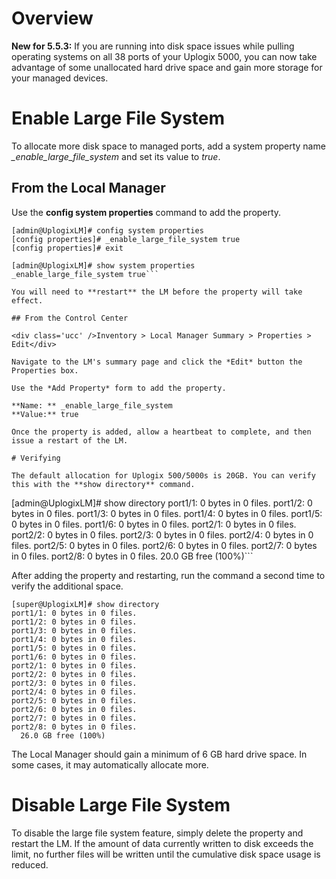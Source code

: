 <!-- 5.5.3 -->
<!-- Description: This document contains instructions for increasing disk space usage for managed device ports. -->

# Overview

**New for 5.5.3:** If you are running into disk space issues while pulling operating systems on all 38 ports of your Uplogix 5000, you can now take advantage of some unallocated hard drive space and gain more storage for your managed devices. 

# Enable Large File System

To allocate more disk space to managed ports, add a system property name *_enable_large_file_system* and set its value to *true*.

## From the Local Manager

Use the **config system properties** command to add the property.

```
[admin@UplogixLM]# config system properties   
[config properties]# _enable_large_file_system true
[config properties]# exit

[admin@UplogixLM]# show system properties
_enable_large_file_system true```

You will need to **restart** the LM before the property will take effect.

## From the Control Center

<div class='ucc' />Inventory > Local Manager Summary > Properties > Edit</div>

Navigate to the LM's summary page and click the *Edit* button the Properties box. 

Use the *Add Property* form to add the property.

**Name: ** _enable_large_file_system
**Value:** true

Once the property is added, allow a heartbeat to complete, and then issue a restart of the LM.

# Verifying

The default allocation for Uplogix 500/5000s is 20GB. You can verify this with the **show directory** command.

```
[admin@UplogixLM]# show directory
port1/1: 0 bytes in 0 files.
port1/2: 0 bytes in 0 files.
port1/3: 0 bytes in 0 files.
port1/4: 0 bytes in 0 files.
port1/5: 0 bytes in 0 files.
port1/6: 0 bytes in 0 files.
port2/1: 0 bytes in 0 files.
port2/2: 0 bytes in 0 files.
port2/3: 0 bytes in 0 files.
port2/4: 0 bytes in 0 files.
port2/5: 0 bytes in 0 files.
port2/6: 0 bytes in 0 files.
port2/7: 0 bytes in 0 files.
port2/8: 0 bytes in 0 files.
  20.0 GB free (100%)```

After adding the property and restarting, run the command a second time to verify the additional space.

```
[super@UplogixLM]# show directory
port1/1: 0 bytes in 0 files.
port1/2: 0 bytes in 0 files.
port1/3: 0 bytes in 0 files.
port1/4: 0 bytes in 0 files.
port1/5: 0 bytes in 0 files.
port1/6: 0 bytes in 0 files.
port2/1: 0 bytes in 0 files.
port2/2: 0 bytes in 0 files.
port2/3: 0 bytes in 0 files.
port2/4: 0 bytes in 0 files.
port2/5: 0 bytes in 0 files.
port2/6: 0 bytes in 0 files.
port2/7: 0 bytes in 0 files.
port2/8: 0 bytes in 0 files.
  26.0 GB free (100%)
```

<div class='info' />The Local Manager should gain a minimum of 6 GB hard drive space. In some cases, it may automatically allocate more.</div>

# Disable Large File System

To disable the large file system feature, simply delete the property and restart the LM. If the amount of data currently written to disk exceeds the limit, no further files will be written until the cumulative disk space usage is reduced.